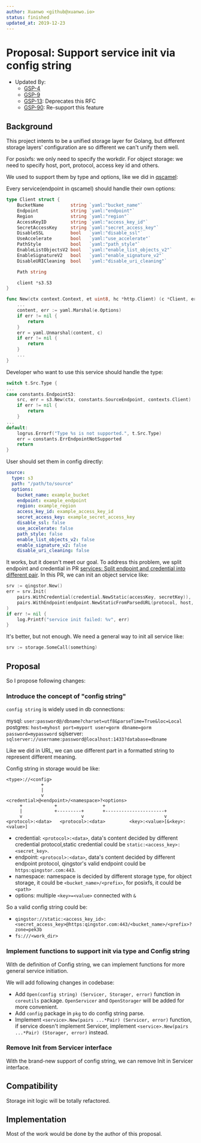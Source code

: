 ```yaml
---
author: Xuanwo <github@xuanwo.io>
status: finished
updated_at: 2019-12-23
---
```


# Proposal: Support service init via config string

- Updated By:
  - [GSP-4](./4-credential-refactor.md)
  - [GSP-9](./9-remove-storager-init.md)
  - [GSP-13](./13-remove-config-string.md): Deprecates this RFC
  - [GSP-90](./90-re-support-initialization-via-connection-string.md): Re-support this feature

## Background

This project intents to be a unified storage layer for Golang, but different storage layers' configuration are so different we can't unify them well.

For posixfs: we only need to specify the workdir.
For object storage: we need to specify host, port, protocol, access key id and others.

We used to support them by type and options, like we did in [qscamel](https://github.com/qingstor/qscamel):

Every service(endpoint in qscamel) should handle their own options:

```go
type Client struct {
	BucketName          string `yaml:"bucket_name"`
	Endpoint            string `yaml:"endpoint"`
	Region              string `yaml:"region"`
	AccessKeyID         string `yaml:"access_key_id"`
	SecretAccessKey     string `yaml:"secret_access_key"`
	DisableSSL          bool   `yaml:"disable_ssl"`
	UseAccelerate       bool   `yaml:"use_accelerate"`
	PathStyle           bool   `yaml:"path_style"`
	EnableListObjectsV2 bool   `yaml:"enable_list_objects_v2"`
	EnableSignatureV2   bool   `yaml:"enable_signature_v2"`
	DisableURICleaning  bool   `yaml:"disable_uri_cleaning"`

	Path string

	client *s3.S3
}

func New(ctx context.Context, et uint8, hc *http.Client) (c *Client, err error) {
	...
	content, err := yaml.Marshal(e.Options)
	if err != nil {
		return
	}
	err = yaml.Unmarshal(content, c)
	if err != nil {
		return
	}
    ...
}
```

Developer who want to use this service should handle the type:

```go
switch t.Src.Type {
...
case constants.EndpointS3:
    src, err = s3.New(ctx, constants.SourceEndpoint, contexts.Client)
    if err != nil {
        return
    }
...
default:
    logrus.Errorf("Type %s is not supported.", t.Src.Type)
    err = constants.ErrEndpointNotSupported
    return
}
```

User should set them in config directly:

```yaml
source:
  type: s3
  path: "/path/to/source"
  options:
    bucket_name: example_bucket
    endpoint: example_endpoint
    region: example_region
    access_key_id: example_access_key_id
    secret_access_key: example_secret_access_key
    disable_ssl: false
    use_accelerate: false
    path_style: false
    enable_list_objects_v2: false
    enable_signature_v2: false
    disable_uri_cleaning: false
```

It works, but it doesn't meet our goal. To address this problem, we split endpoint and credential in PR [services: Split endpoint and credential into different pair](https://github.com/Xuanwo/storage/pull/34). In this PR, we can init an object service like:

```go
srv := qingstor.New()
err = srv.Init(
    pairs.WithCredential(credential.NewStatic(accessKey, secretKey)),
    pairs.WithEndpoint(endpoint.NewStaticFromParsedURL(protocol, host, port)),
)
if err != nil {
    log.Printf("service init failed: %v", err)
}
```

It's better, but not enough. We need a general way to init all service like:

```go
srv := storage.SomeCall(something)
```

## Proposal

So I propose following changes:

### Introduce the concept of "config string"

`config string` is widely used in db connections:

mysql: `user:password@/dbname?charset=utf8&parseTime=True&loc=Local`
postgres: `host=myhost port=myport user=gorm dbname=gorm password=mypassword`
sqlserver: `sqlserver://username:password@localhost:1433?database=dbname`

Like we did in URL, we can use different part in a formatted string to represent different meaning.

Config string in storage would be like:

```
<type>://<config>
             +
             |
             v
<credential>@<endpoint>/<namespace>?<options>
     +            +                 +
     |            +---------+       +----------------------+
     v                      v                              v
<protocol>:<data>   <protocol>:<data>         <key>:<value>[&<key>:<value>]
```

- credential: `<protocol>:<data>`, data's content decided by different credential protocol,static credential could be `static:<access_key>:<secret_key>`.
- endpoint: `<protocol>:<data>`, data's content decided by different endpoint protocol, qingstor's valid endpoint could be `https:qingstor.com:443`.
- namespace: namespace is decided by different storage type, for object storage, it could be `<bucket_name>/<prefix>`, for posixfs, it could be `<path>`
- options: multiple `<key>=<value>` connected with `&`

So a valid config string could be:

- `qingstor://static:<access_key_id>:<secret_access_key>@https:qingstor.com:443/<bucket_name>/<prefix>?zone=pek3b`
- `fs:///<work_dir>`

### Implement functions to support init via type and Config string

With de definition of Config string, we can implement functions for more general service initiation.

We will add following changes in codebase:

- Add `Open(config string) (Servicer, Storager, error)` function in `coreutils` package. `OpenServicer` and `OpenStorager` will be added for more convenient.
- Add `config` package in `pkg` to do config string parse.
- Implement `<service>.New(pairs ...*Pair) (Servicer, error)` function, if service doesn't implement Servicer, implement `<service>.New(pairs ...*Pair) (Storager, error)` instead.

### Remove Init from Servicer interface

With the brand-new support of config string, we can remove Init in Servicer interface.

## Compatibility

Storage init logic will be totally refactored.

## Implementation

Most of the work would be done by the author of this proposal.